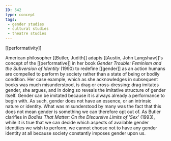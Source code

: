 ```yaml
---
ID: 542
type: concept
tags: 
 - gender studies
 - cultural studies
 - theatre studies
---
```


[[performativity]]

 American
philosopher [[Butler, Judith]]
adapts [[Austin, John Langshaw]]'s
concept of the
[[performative]] in her book
*Gender Trouble: Feminism and the Subversion of Identity* (1990) to
redefine [[gender]] as an
action humans are compelled to perform by society rather than a state of
being or bodily condition. Her case example, which as she acknowledges
in subsequent books was much misunderstood, is drag or cross-dressing:
drag imitates gender, she argues, and in doing so reveals the imitative
structure of gender itself. Gender can be imitated because it is always
already a performance to begin with. As such, gender does not have an
essence, or an intrinsic nature or identity. What was misunderstood by
many was the fact that this does not mean gender is something we can
therefore opt out of. As Butler clarifies in *Bodies That Matter: On the
Discursive Limits of 'Sex'* (1993), while it is true that we can decide
which aspects of available gender identities we wish to perform, we
cannot choose not to have any gender identity at all because society
constantly imposes gender upon us.
